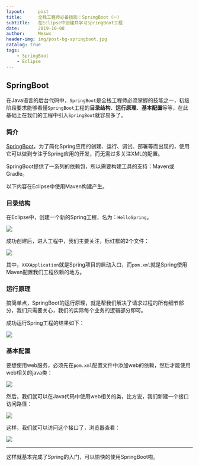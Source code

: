 ```yaml
---
layout:     post
title:      全栈工程师必备技能：SpringBoot（一）
subtitle:   在Eclipse中创建并学习SpringBoot工程
date:       2019-10-08
author:     Meswx
header-img: img/post-bg-springboot.jpg
catalog: true
tags:
    - SpringBoot
    - Eclipse
---
```


## SpringBoot

在Java语言的后台代码中，`SpringBoot`是全栈工程师必须掌握的技能之一，初级阶段要求能够看懂`SpringBoot`工程的**目录结构**、**运行原理**、**基本配置**等等，在此基础上在我们的工程中引入`SpringBoot`就容易多了。

### 简介

[SpringBoot](https://spring.io/)，为了简化Spring应用的创建、运行、调试、部署等而出现的，使用它可以做到专注于Spring应用的开发，而无需过多关注XML的配置。

SpringBoot提供了一系列的依赖包，所以需要构建工具的支持：Maven或Gradle。

以下内容在Eclipse中使用Maven构建产生。

### 目录结构

在Eclipse中，创建一个新的Spring工程，名为：`HelloSpring`。

![](https://tva1.sinaimg.cn/large/006y8mN6gy1g7qttaadb2j30u00y0gmz.jpg)

成功创建后，进入工程中，我们主要关注，标红框的2个文件：

![](https://tva1.sinaimg.cn/large/006y8mN6gy1g7qtycwu57j31aq0i4dha.jpg)

其中，`XXXApplication`就是Spring项目的启动入口，而`pom.xml`就是Spring使用Maven配置我们工程依赖的地方。

### 运行原理

搞简单点，SpringBoot的运行原理，就是帮我们解决了请求过程的所有细节部分，我们只需要关心，我们的实际每个业务的逻辑部分即可。

成功运行Spring工程的结果如下：

![](https://tva1.sinaimg.cn/large/006y8mN6gy1g7qusi47d6j31vy0lmn20.jpg)

### 基本配置

要想使用web服务，必须先在`pom.xml`配置文件中添加web的依赖，然后才能使用web相关的java类：

![](https://tva1.sinaimg.cn/large/006y8mN6gy1g7qusid9ekj30ys0p640i.jpg)

然后，我们就可以在Java代码中使用web相关的类，比方说，我们新建一个接口访问路径：

![](https://tva1.sinaimg.cn/large/006y8mN6gy1g7qushxzl6j31080kk405.jpg)

这样，我们就可以访问这个接口了，浏览器查看：

![](https://tva1.sinaimg.cn/large/006y8mN6gy1g7quw4ga7gj30nu06yaam.jpg)

---
这样就基本完成了Spring的入门，可以愉快的使用SpringBoot啦。

